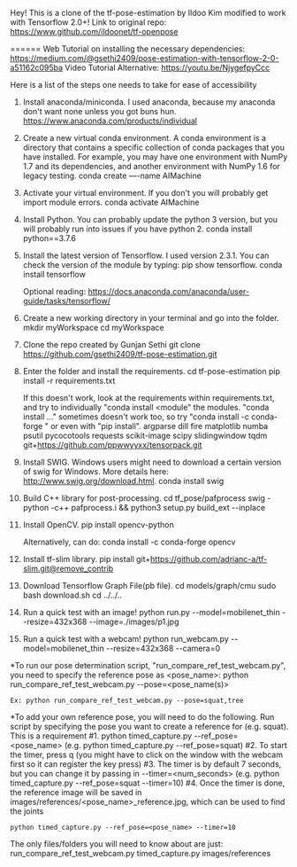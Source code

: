 Hey! This is a clone of the tf-pose-estimation by Ildoo Kim modified to work with Tensorflow 2.0+!
Link to original repo: https://www.github.com/ildoonet/tf-openpose



======
Web Tutorial on installing the necessary dependencies: https://medium.com/@gsethi2409/pose-estimation-with-tensorflow-2-0-a51162c095ba
Video Tutorial Alternative: https://youtu.be/NjygefpyCcc

Here is a list of the steps one needs to take for ease of accessibility
1. Install anaconda/miniconda. I used anaconda, because my anaconda don't want none unless you got buns hun.
	https://www.anaconda.com/products/individual

2. Create a new virtual conda environment. A conda environment is a directory that contains a specific collection of conda packages that you have installed. For example, you may have one environment with NumPy 1.7 and its dependencies, and another environment with NumPy 1.6 for legacy testing.
	conda create —-name AIMachine

3. Activate your virtual environment. If you don't you will probably get import module errors.
	conda activate AIMachine

4. Install Python. You can probably update the python 3 version, but you will probably run into issues if you have python 2.
	conda install python==3.7.6

5. Install the latest version of Tensorflow. I used version 2.3.1. You can check the version of the module by typing: pip show tensorflow.
	conda install tensorflow

	Optional reading: https://docs.anaconda.com/anaconda/user-guide/tasks/tensorflow/

6. Create a new working directory in your terminal and go into the folder.
	mkdir myWorkspace
	cd myWorkspace

7. Clone the repo created by Gunjan Sethi
	git clone https://github.com/gsethi2409/tf-pose-estimation.git

8. Enter the folder and install the requirements.
	cd tf-pose-estimation
	pip install -r requirements.txt

	If this doesn't work, look at the requirements within requirements.txt, and try to individually "conda install <module" the modules. "conda install ..." sometimes doesn't work too, so try "conda install -c conda-forge <module>" or even with "pip install".
		argparse
		dill
		fire
		matplotlib
		numba
		psutil
		pycocotools
		requests
		scikit-image
		scipy
		slidingwindow
		tqdm
		git+https://github.com/ppwwyyxx/tensorpack.git

9. Install SWIG. Windows users might need to download a certain version of swig for Windows. More details here: http://www.swig.org/download.html.
	conda install swig

10. Build C++ library for post-processing.
	cd tf_pose/pafprocess
	swig -python -c++ pafprocess.i && python3 setup.py build_ext --inplace

11. Install OpenCV.
	pip install opencv-python

	Alternatively, can do:
	conda install -c conda-forge opencv
12. Install tf-slim library.
	pip install git+https://github.com/adrianc-a/tf-slim.git@remove_contrib

13. Download Tensorflow Graph File(pb file).
	cd models/graph/cmu
	sudo bash download.sh
	cd ../../..

14. Run a quick test with an image!
	python run.py --model=mobilenet_thin --resize=432x368 --image=./images/p1.jpg

15. Run a quick test with a webcam!
	python run_webcam.py --model=mobilenet_thin --resize=432x368 --camera=0

*To run our pose determination script, "run_compare_ref_test_webcam.py", you need to specify the reference pose as <pose_name>:
	python run_compare_ref_test_webcam.py --pose=<pose_name(s)>

	Ex: python run_compare_ref_test_webcam.py --pose=squat,tree

*To add your own reference pose, you will need to do the following.
Run script by specifying the pose you want to create a reference for (e.g. squat). This is a requirement
#1. python timed_capture.py --ref_pose=<pose_name> (e.g. python timed_capture.py --ref_pose=squat)
#2. To start the timer, press q (you might have to click on the window with the webcam first so it can register the key press)
#3. The timer is by default 7 seconds, but you can change it by passing in --timer=<num_seconds> (e.g. python timed_capture.py --ref_pose=squat --timer=10)
#4. Once the timer is done, the reference image will be saved in images/references/<pose_name>_reference.jpg, which can be used to find the joints

	python timed_capture.py --ref_pose=<pose_name> --timer=10

The only files/folders you will need to know about are just:
	run_compare_ref_test_webcam.py
	timed_capture.py
	images/references
